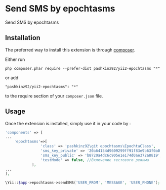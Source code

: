 Send SMS by epochtasms
======================
Send SMS by epochtasms

Installation
------------

The preferred way to install this extension is through [composer](http://getcomposer.org/download/).

Either run

```
php composer.phar require --prefer-dist pashkinz92/yii2-epochtasms "*"
```

or add

```
"pashkinz92/yii2-epochtasms": "*"
```

to the require section of your `composer.json` file.


Usage
-----

Once the extension is installed, simply use it in your code by  :

```php
'components' => [
...
    'epochtasms'=>[
                'class' => 'pashkinz92\git epochtasms\EpochtaClass',
                'sms_key_private' => '20a64154d9609299ff91f83e9b63f0a0',
                'sms_key_public' => 'b8720a4dc6c905e1e174d0ae372a8819',
                'testMode' => false, //Включение тестового режима
            ],
...
],
```

```php
\Yii::$app->epochtasms->sendSMS('USER_FROM', 'MESSAGE', 'USER_PHONE'); ```